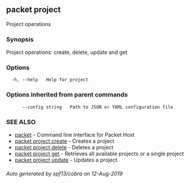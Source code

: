 ## packet project

Project operations

### Synopsis

Project operations: create, delete, update and get

### Options

```
  -h, --help   Help for project
```

### Options inherited from parent commands

```
      --config string   Path to JSON or YAML configuration file
```

### SEE ALSO

* [packet](packet.md)	 - Command line interface for Packet Host
* [packet project create](packet_project_create.md)	 - Creates a project
* [packet project delete](packet_project_delete.md)	 - Deletes a project
* [packet project get](packet_project_get.md)	 - Retrieves all available projects or a single project
* [packet project update](packet_project_update.md)	 - Updates a project

###### Auto generated by spf13/cobra on 12-Aug-2019
